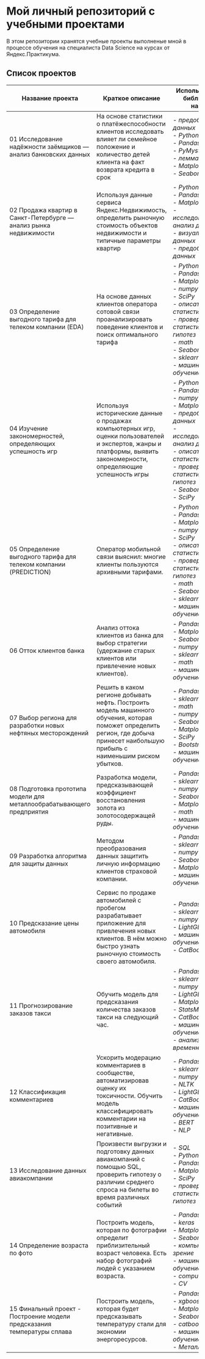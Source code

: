 # Мой личный репозиторий с учебными проектами
В этом репозитории хранятся учебные проекты выполненые мной в процессе обучения на специалиста Data Science на курсах от Яндекс.Практикума.

## Список проектов
| Название проекта  | Краткое описание  | Использованные библиотеки/навыки  |
| ------------ | ------------ | ------------ |
| 01 Исследование надёжности заёмщиков — анализ банковских данных  | На основе статистики о платёжеспособности клиентов исследовать влияет ли семейное положение и количество детей клиента на факт возврата кредита в срок  |  - *предобработка данных*  <br/>- *Python* <br/>- *Pandas* <br/>- *PyMystem3*<br/> - *лемматизация* <br/>- *Matplotlib* <br/>- *Seaborn* |
| 02 Продажа квартир в Санкт-Петербурге — анализ рынка недвижимости  | Используя данные сервиса Яндекс.Недвижимость, определить рыночную стоимость объектов недвижимости и типичные параметры квартир  |-  *Python* <br/>- *Pandas*<br/>-  *Matplotlib* <br/>- *исследовательский анализ данных* <br/>- *визуализация данных* <br/>- *предобработка данных*   |
| 03 Определение выгодного тарифа для телеком компании (EDA) | На основе данных клиентов оператора сотовой связи проанализировать поведение клиентов и поиск оптимального тарифа  | - *Python* <br/>- *Pandas* <br/>- *Matplotlib* <br/>- *numpy* <br/>- *SciPy* <br/>- *описательная статистика* <br/>- *проверка статистических гипотез* <br/>- *math* <br/>- *Seaborn* <br/>- *sklearn* <br/>- *машинное обучение*  |
| 04 Изучение закономерностей, определяющих успешность игр| Используя исторические данные о продажах компьютерных игр, оценки пользователей и экспертов, жанры и платформы, выявить закономерности, определяющие успешность игры | - *Python* <br/>- *Pandas* <br/>- *numpy* <br/> - *Matplotlib*<br/>-  *предобработка данных* <br/>- *исследовательский анализ данных* <br/>- *описательная статистика* <br/>- *проверка статистических гипотез* <br/>- *Seaborn* <br/>- *SciPy*  |
| 05 Определение выгодного тарифа для телеком компании (PREDICTION) | Оператор мобильной связи выяснил: многие клиенты пользуются архивными тарифами.  | - *Python* <br/>- *Pandas* <br/>- *Matplotlib* <br/>- *numpy* <br/>- *SciPy* <br/>- *описательная статистика* <br/>- *проверка статистических гипотез* <br/>- *math* <br/>- *Seaborn* <br/>- *sklearn* <br/>- *машинное обучение*  |
| 06 Отток клиентов банка  | Анализ оттока клиентов из банка для выбор стратегии (удержание старых клиентов или привлечение новых клиентов).  | - *Pandas* <br/>- *Matplotlib* <br/>- *Seaborn* <br/>- *numpy* <br/>- *sklearn* <br/>- *math* <br/>- *машинное обучение* |
| 07 Выбор региона для разработки новых нефтяных месторождений  |  Решить в каком регионе добывать нефть. Построить модель машинного обучения, которая поможет определить регион, где добыча принесет наибольшую прибыль с наименьшим риском убытков. | - *Pandas* <br/>- *sklearn* <br/>- *math* <br/>- *numpy* <br/>- *Seaborn* <br/>- *Matplotlib* <br/>- *SciPy* <br/>- *Bootstrap* <br/>- *машинное обучение*  |
| 08 Подготовка прототипа модели для металлообрабатывающего предприятия  | Разработка модели, предсказывающей коэффициент восстановления золота из золотосодержащей руды.  | - *Pandas* <br/>- *sklearn* <br/>- *numpy* <br/>- *Seaborn* <br/>- *Matplotlib* <br/>- *math* <br/>- *машинное обучение*  |
| 09 Разработка алгоритма для защиты данных  | Методом преобразования данных защитить личную информацию клиентов страховой компании.   | - *Pandas* <br/>- *sklearn* <br/>- *numpy* <br/>- *Seaborn* <br/>- *Matplotlib* <br/>- *машинное обучение*  |
| 10 Предсказание цены автомобиля  | Сервис по продаже автомобилей с пробегом разрабатывает приложение для привлечения новых клиентов. В нём можно быстро узнать рыночную стоимость своего автомобиля.   | - *Pandas* <br/>- *sklearn* <br/>- *numpy* <br/>- *LightGBM* <br/>- *машинное обучение* <br/>- *CatBoost*  |
| 11 Прогнозирование заказов такси  | Обучить модель для предсказания количества заказов такси на следующий час.  | - *Pandas* <br/>- *sklearn* <br/>- *numpy* <br/>- *LightGBM* <br/>- *Matplotlib* <br/>- *StatsModels* <br/>- *CatBoost* <br/>- *машинное обучение* <br/>- *анализ временных рядов* |
| 12 Классификация комментариев  | Ускорить модерацию комментариев в сообществе, автоматизировав оценку их токсичности. Обучить модель классифицировать комментарии на позитивные и негативные.  | - *Pandas* <br/>- *sklearn* <br/>- *numpy* <br/>- *NLTK* <br/>- *LightGBM* <br/>- *CatBoost* <br/>- *машинное обучение* <br/>- *BERT* <br/>- *NLP* |
| 13 Исследование данных авиакомпании  | Произвести выгрузки и подготовку данных авиакомпаний с помощью SQL, проверить гипотезу о различии среднего спроса на билеты во время различных событий  | - *SQL* <br/>- *Python* <br/>- *Pandas* <br/>- *Matplotlib* <br/>- *SciPy* <br/>- *проверка статистических гипотез*  |
| 14 Определение возраста по фото  | Построить модель, которая по фотографии определит приблизительный возраст человека. Есть набор фотографий людей с указанием возраста.  | - *Pandas* <br/>- *keras* <br/>- *Matplotlib* <br/>- *Seaborn* <br/>- *компьютерное зрение* <br/>- *машинное обучение* <br/>- *computer vision* <br/>- *CV* |
| 15 Финальный проект - Построение модели предсказания температуры сплава  | Построить модель, которая будет предсказывать температуру стали для экономии энергоресурсов.  | - *Pandas* <br/>- *xgboost* <br/>- *Matplotlib* <br/>- *Seaborn* <br/>- *catboost* <br/>- *машинное обучение* <br/>- *Металлургия* |
